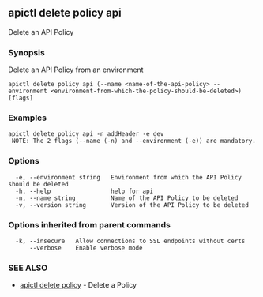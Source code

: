 ## apictl delete policy api

Delete an API Policy

### Synopsis

Delete an API Policy from an environment

```
apictl delete policy api (--name <name-of-the-api-policy> --environment <environment-from-which-the-policy-should-be-deleted>) [flags]
```

### Examples

```
apictl delete policy api -n addHeader -e dev
 NOTE: The 2 flags (--name (-n) and --environment (-e)) are mandatory.
```

### Options

```
  -e, --environment string   Environment from which the API Policy should be deleted
  -h, --help                 help for api
  -n, --name string          Name of the API Policy to be deleted
  -v, --version string       Version of the API Policy to be deleted
```

### Options inherited from parent commands

```
  -k, --insecure   Allow connections to SSL endpoints without certs
      --verbose    Enable verbose mode
```

### SEE ALSO

* [apictl delete policy](apictl_delete_policy.md)	 - Delete a Policy


